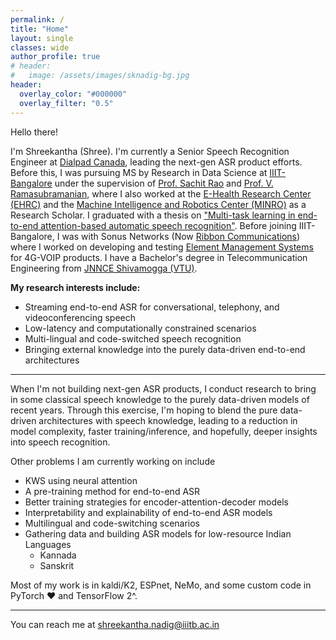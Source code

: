 ```yaml
---
permalink: /
title: "Home"
layout: single
classes: wide
author_profile: true
# header:
#   image: /assets/images/sknadig-bg.jpg
header:
  overlay_color: "#000000"
  overlay_filter: "0.5"
---
```


Hello there!

I'm Shreekantha (Shree). I'm currently a Senior Speech Recognition Engineer at [Dialpad Canada](https://www.dialpad.com/), leading the next-gen ASR product efforts. Before this, I was pursuing MS by Research in Data Science at [IIIT-Bangalore](https://www.iiitb.ac.in/) under the supervision of [Prof. Sachit Rao](https://www.iiitb.ac.in/faculty/sachit-rao) and [Prof. V. Ramasubramanian](https://www.iiitb.ac.in/faculty/v-ramasubramanian), where I also worked at the [E-Health Research Center (EHRC)](https://ehrc.iiitb.ac.in/) and the [Machine Intelligence and Robotics Center (MINRO)](https://minro.org/) as a Research Scholar. I graduated with a thesis on ["Multi-task learning in end-to-end attention-based automatic speech recognition"](https://drive.google.com/file/d/1KAS1Hm0-9ZcAxc7h3YIIKxAz9lbgBD5i/view?usp=sharing). Before joining IIIT-Bangalore, I was with Sonus Networks (Now [Ribbon Communications](https://ribboncommunications.com/)) where I worked on developing and testing [Element Management Systems](https://ribboncommunications.com/company/get-help/glossary/element-management-system-ems) for 4G-VOIP products. I have a Bachelor's degree in Telecommunication Engineering from [JNNCE Shivamogga (VTU)](https://jnnce.ac.in/).

**My research interests include:**

- Streaming end-to-end ASR for conversational, telephony, and videoconferencing speech
- Low-latency and computationally constrained scenarios
- Multi-lingual and code-switched speech recognition
- Bringing external knowledge into the purely data-driven end-to-end architectures

---

When I'm not building next-gen ASR products, I conduct research to bring in some classical speech knowledge to the purely data-driven models of recent years. Through this exercise, I'm hoping to blend the pure data-driven architectures with speech knowledge, leading to a reduction in model complexity, faster training/inference, and hopefully, deeper insights into speech recognition. 

Other problems I am currently working on include 
- KWS using neural attention
- A pre-training method for end-to-end ASR
- Better training strategies for encoder-attention-decoder models
- Interpretability and explainability of end-to-end ASR models
- Multilingual and code-switching scenarios
- Gathering data and building ASR models for low-resource Indian Languages
  - Kannada
  - Sanskrit

Most of my work is in kaldi/K2, ESPnet, NeMo, and some custom code in PyTorch ❤️ and TensorFlow 2^.

---

You can reach me at [shreekantha.nadig@iiitb.ac.in](mailto:shreekantha.nadig@iiitb.ac.in)
